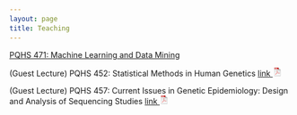 ```yaml
---
layout: page
title: Teaching
---
```


[PQHS 471: Machine Learning and Data Mining](https://hfenglab.org/PQHS471.html)

(Guest Lecture) PQHS 452: Statistical Methods in Human Genetics [link ![Lec](./assets/pics/pdf-icon.png)](Multi_test_power.pdf)

(Guest Lecture) PQHS 457: Current Issues in Genetic Epidemiology: Design and Analysis of Sequencing Studies [link ![Lec](./assets/pics/pdf-icon.png)](PQHS457_Epigenetics.pdf)

<!--  ENAR2022 [link ![Lec](./assets/pics/pdf-icon.png)](NeuCA_ENAR2022.pdf) -->
